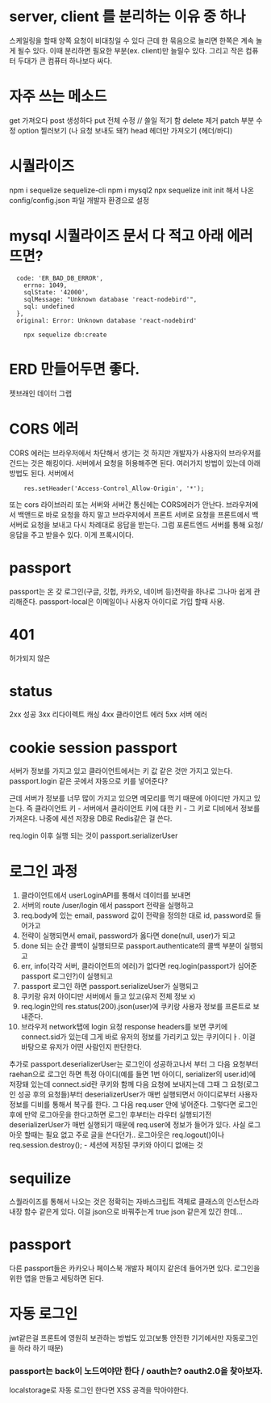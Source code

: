 # server, client 를 분리하는 이유 중 하나
스케일링을 할때 양쪽 요청이 비대칭일 수 있다
근데 한 묶음으로 늘리면 한쪽은 계속 놀게 될수 있다.
이때 분리하면 필요한 부분(ex. client)만 늘릴수 있다.
그리고 작은 컴퓨터 두대가 큰 컴퓨터 하나보다 싸다.

# 자주 쓰는 메소드
get 가져오다
post 생성하다
put 전체 수정 // 쓸일 적기 함
delete 제거
patch 부분 수정
option 찔러보기 (나 요청 보내도 돼?)
head 헤더만 가져오기 (헤더/바디)

# 시퀄라이즈
npm i sequelize sequelize-cli
npm i mysql2
npx sequelize init
init 해서 나온 config/config.json 파일 개발자 환경으로 설정

# mysql 시퀄라이즈 문서 다 적고 아래 에러 뜨면?
```
  code: 'ER_BAD_DB_ERROR',
    errno: 1049,
    sqlState: '42000',
    sqlMessage: "Unknown database 'react-nodebird'",
    sql: undefined
  },
  original: Error: Unknown database 'react-nodebird'
```

```
    npx sequelize db:create
```

# ERD 만들어두면 좋다.
젯브래인 데이터 그랩

# CORS 에러
CORS 에러는 브라우저에서 차단해서 생기는 것
하지만 개발자가 사용자의 브라우저를 건드는 것은 해킹이다.
서버에서 요청을 허용해주면 된다.
여러가지 방법이 있는데 아래 방법도 된다.
서버에서
```
    res.setHeader('Access-Control_Allow-Origin', '*');
```
또는 cors 라이브러리
또는 서버와 서버간 통신에는 CORS에러가 안난다.
브라우저에서 백앤드로 바로 요청을 하지 말고 브라우저에서 프론트 서버로 요청을 프론트에서 백 서버로 요청을 보내고 다시 차례대로 응답을 받는다.
그럼 포론트엔드 서버를 통해 요청/응답을 주고 받을수 있다.
이게 프록시이다.

# passport
passport는 온 갖 로그인(구글, 깃헙, 카카오, 네이버 등)전략을 하나로 그나마 쉽게 관리해준다.
passport-local은 이메일이나 사용자 아이디로 가입 할때 사용.

# 401
허가되지 않은

# status
2xx 성공
3xx 리다이렉트 캐싱
4xx 클라이언트 에러
5xx 서버 에러

# cookie session passport
서버가 정보를 가지고 있고 클라이언트에서는 키 값 같은 것만 가지고 있는다.
passport.login 같은 곳에서 자동으로 키를 넣어준다?

근데 서버가 정보를 너무 많이 가지고 있으면 메모리를 먹기 때문에 아이디만 가지고 있는다.
즉 클라이언트 키 - 서버에서 클라이언트 키에 대한 키 - 그 키로 디비에서  정보를 가져온다.
나중에 세션 저장용 DB로 Redis같은 걸 쓴다.

req.login 이후 실행 되는 것이 passport.serializerUser

# 로그인 과정
1. 클라이언트에서 userLoginAPI를 통해서 데이터를 보내면
2. 서버의 route /user/login 에서 passport 전략을 실행하고
3. req.body에 있는 email, password 값이 전략을 정의한 대로 id, password로 들어가고
4. 전략이 실행되면서 email, password가 옳다면 done(null, user)가 되고
5. done 되는 순간 콜백이 실행되므로 passport.authenticate의 콜백 부분이 실행되고
6. err, info(각각 서버, 클라이언트의 에러)가 없다면 req.login(passport가 심어준 passport 로그인?)이 실행되고
7. passport 로그인 하면 passport.serializeUser가 실행되고 
8. 쿠키랑 유저 아이디만 서버에서 들고 있고(유저 전체 정보 x)
9. req.login안의 res.status(200).json(user)에 쿠키랑 사용자 정보를 프론트로 보내준다.
10. 브라우저 network탭에 login 요청 response headers를 보면 쿠키에 connect.sid가 있는데 그게 바로 유저의 정보를 가리키고 있는 쿠키이디ㅏ. 이걸 바탕으로 유저가 어떤 사람인지 판단한다.

추가로 passport.deserializerUser는 로그인이 성공하고나서 부터 
그 다음 요청부터 raehan으로 로그인 하면 특정 아이디(예를 들면 1번 아이디, serializer의 user.id)에 저장돼 있는데
connect.sid란 쿠키와 함께 다음 요청에 보내지는데
그때 그 요청(로그인 성공 후의 요청들)부터 deserializerUser가 매번 실행되면서
아이디로부터 사용자 정보를 디비를 통해서 복구를 한다.
그 다음 req.user 안에 넣어준다.
그렇다면 로그인 후에 만약 로그아웃을 한다고하면 로그인 후부터는 라우터 실행되기전 deserializerUser가 매번 실행되기 때문에
req.user에 정보가 들어가 있다.
사실 로그아웃 할때는 필요 없고 주로 글을 쓴다던가..
로그아웃은 req.logout()이나 req.session.destroy(); - 세션에 저장된 쿠키와 아이디 없애는 것

# sequilize
스퀄라이즈를 통해서 나오는 것은 정확히는 자바스크립트 객체로 클래스의 인스턴스라 내장 함수 같은게 있다.
이걸 json으로 바꿔주는게 true json 같은게 있긴 한데...

# passport
다른 passport들은 카카오나 페이스북 개발자 페이지 같은데 들어가면 있다.
로그인을 위한 앱을 만들고 세팅하면 된다.

# 자동 로그인
jwt같은걸 프론트에 영원히 보관하는 방법도 있고(보통 안전한 기기에서만 자동로그인을 하라 하기 때문)

### passport는 back이 노드여야만 한다 / oauth는? oauth2.0을 찾아보자.

localstorage로 자동 로그인 한다면 XSS 공격을 막아야한다.





